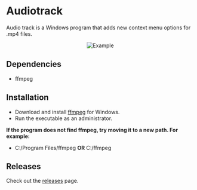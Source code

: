 
# Audiotrack

Audio track is a Windows program that adds new context menu options for .mp4 files.
<p align="center">
<img src="https://i.imgur.com/CDKRrel.gif" alt="Example">
</p>

## Dependencies
* ffmpeg

## Installation
* Download and install [ffmpeg](https://ffmpeg.org/download.html#build-windows) for Windows.
* Run the executable as an administrator.

<b>If the program does not find ffmpeg, try moving it to a new path. For example:</b>
* C:/Program Files/ffmpeg <b>OR</b> C:/ffmpeg

## Releases
Check out the [releases](https://github.com/EternityKY/Audiotrack/releases) page.
